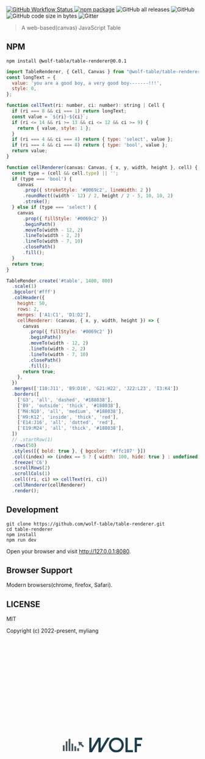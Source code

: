 <p align="center">
  <a href="https://github.com/wolf-table/table-render">
<svg viewBox="0 0 300 56" height="56" width="300" style="width: 300px; height: 56px; position: absolute; top: 50%; left: 50%; z-index: 0; cursor: pointer; transform: translate(-50%, -50%) scale(0.693333);">
  <g transform="matrix(2.5,0,0,2.5,0,-12)" fill="#475861">
    <g xmlns="http://www.w3.org/2000/svg">
      <rect x="17.471" y="17.979" width="2.621" height="7.168"></rect>
      <rect x="21.838" y="20.91" width="2.621" height="4.237"></rect>
      <rect x="13.103" y="13.996" width="2.621" height="11.151"></rect>
      <rect x="8.735" y="6.828" width="2.621" height="18.318"></rect>
      <rect x="4.368" y="10.524" width="2.621" height="14.623"></rect>
      <rect x="0" y="16.411" width="2.621" height="8.761"></rect>
      <polygon points="28.003,13.865 29.712,12.156 23.402,11.059 24.499,17.369 26.294,15.574 30.291,19.571 32,17.862"/>
    </g>
  </g>
  <g transform="matrix(1.9760607369718157,0,0,1.9760607369718157,94.9440510993941,-23.234524768564185)" fill="#1a3e4d">
    <path d="M2.5586 12.051 l0 27.949 l5.1953 0 l12.383 -21.035 l0 21.035 l5.1953 0 l16.465 -27.949 l-4.9219 0 l-12.48 21.191 l0 -21.191 l-5.1172 0 l-12.48 21.191 l0 -21.191 l-4.2383 0 z M47.24611875 18.945 c-1.9531 1.9531 -2.9297 4.31 -2.9297 7.0703 s0.97656 5.1172 2.9297 7.0703 s4.31 2.9297 7.0703 2.9297 s5.1172 -0.97656 7.0703 -2.9297 s2.9297 -4.31 2.9297 -7.0703 s-0.97656 -5.1172 -2.9297 -7.0703 s-4.31 -2.9297 -7.0703 -2.9297 s-5.1172 0.97656 -7.0703 2.9297 z M44.23831875 36.0937 c-2.7865 -2.7865 -4.1797 -6.1459 -4.1797 -10.078 s1.3932 -7.2916 4.1797 -10.078 s6.1459 -4.1797 10.078 -4.1797 s7.2916 1.3932 10.078 4.1797 s4.1797 6.1459 4.1797 10.078 s-1.3932 7.2916 -4.1797 10.078 s-6.1459 4.1797 -10.078 4.1797 s-7.2916 -1.3932 -10.078 -4.1797 z M71.85551875 12.051 l0 27.949 l14.258 0 l0 -4.2383 l-10.02 0 l0 -23.711 l-4.2383 0 z M89.51176875 12.051 l0 27.949 l4.2383 0 l0 -11.895 l7.7344 0 l0 -4.2383 l-7.7344 0 l0 -7.5781 l10.02 0 l0 -4.2383 l-14.258 0 z"/>
  </g>
</svg>
</p>

![GitHub Workflow Status](https://img.shields.io/github/actions/workflow/status/wolf-table/table-render/npm-publish-github-packages.yml)
[![npm package](https://img.shields.io/npm/v/@wolf-table/table-renderer.svg)](https://www.npmjs.org/package/@wolf-table/table-renderer)
![GitHub all releases](https://img.shields.io/github/downloads/wolf-table/table-renderer/total)
![GitHub](https://img.shields.io/github/license/wolf-table/table-renderer)
![GitHub code size in bytes](https://img.shields.io/github/languages/code-size/wolf-table/table-renderer)
![Gitter](https://img.shields.io/gitter/room/wolf-table/table-renderer)

> A web-based(canvas) JavaScript Table

## NPM
```shell
npm install @wolf-table/table-renderer@0.0.1
```
```javascript
import TableRenderer, { Cell, Canvas } from "@wolf-table/table-renderer";
const longText = {
  value: 'you are a good boy, a very good boy-------!!!',
  style: 0,
};

function cellText(ri: number, ci: number): string | Cell {
  if (ri === 8 && ci === 1) return longText;
  const value = `${ri}-${ci}`;
  if (ri <= 14 && ri >= 13 && ci <= 12 && ci >= 9) {
    return { value, style: 1 };
  }
  if (ri === 4 && ci === 4) return { type: 'select', value };
  if (ri === 4 && ci === 8) return { type: 'bool', value };
  return value;
}

function cellRenderer(canvas: Canvas, { x, y, width, height }, cell) {
  const type = (cell && cell.type) || '';
  if (type === 'bool') {
    canvas
      .prop({ strokeStyle: '#0069c2', lineWidth: 2 })
      .roundRect((width - 12) / 2, height / 2 - 5, 10, 10, 2)
      .stroke();
  } else if (type === 'select') {
    canvas
      .prop({ fillStyle: '#0069c2' })
      .beginPath()
      .moveTo(width - 12, 2)
      .lineTo(width - 2, 2)
      .lineTo(width - 7, 10)
      .closePath()
      .fill();
  }
  return true;
}

TableRender.create('#table', 1400, 800)
  .scale(1)
  .bgcolor('#fff')
  .colHeader({
    height: 50,
    rows: 2,
    merges: ['A1:C1', 'D1:D2'],
    cellRenderer: (canvas, { x, y, width, height }) => {
      canvas
        .prop({ fillStyle: '#0069c2' })
        .beginPath()
        .moveTo(width - 12, 2)
        .lineTo(width - 2, 2)
        .lineTo(width - 7, 10)
        .closePath()
        .fill();
      return true;
    },
  })
  .merges(['I10:J11', 'B9:D10', 'G21:H22', 'J22:L23', 'I3:K4'])
  .borders([
    ['G3', 'all', 'dashed', '#188038'],
    ['B9', 'outside', 'thick', '#188038'],
    ['M4:N10', 'all', 'medium', '#188038'],
    ['H9:K12', 'inside', 'thick', 'red'],
    ['E14:J16', 'all', 'dotted', 'red'],
    ['E19:M24', 'all', 'thick', '#188038'],
  ])
  // .startRow(1)
  .rows(50)
  .styles([{ bold: true }, { bgcolor: '#ffc107' }])
  .col((index) => (index == 5 ? { width: 100, hide: true } : undefined))
  .freeze('C6')
  .scrollRows(2)
  .scrollCols(1)
  .cell((ri, ci) => cellText(ri, ci))
  .cellRenderer(cellRenderer)
  .render();
```

## Development

```shell
git clone https://github.com/wolf-table/table-renderer.git
cd table-renderer
npm install
npm run dev
```

Open your browser and visit http://127.0.0.1:8080.

## Browser Support

Modern browsers(chrome, firefox, Safari).

## LICENSE

MIT

Copyright (c) 2022-present, myliang